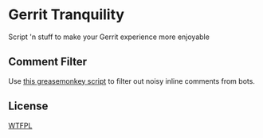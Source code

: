 # Gerrit Tranquility

Script 'n stuff to make your Gerrit experience more enjoyable

## Comment Filter

Use [this greasemonkey script](/jenseng/gerrit-tranquility/blob/master/comment-filter.js)
to filter out noisy inline comments from bots.

## License

[WTFPL](http://en.wikipedia.org/wiki/WTFPL)
